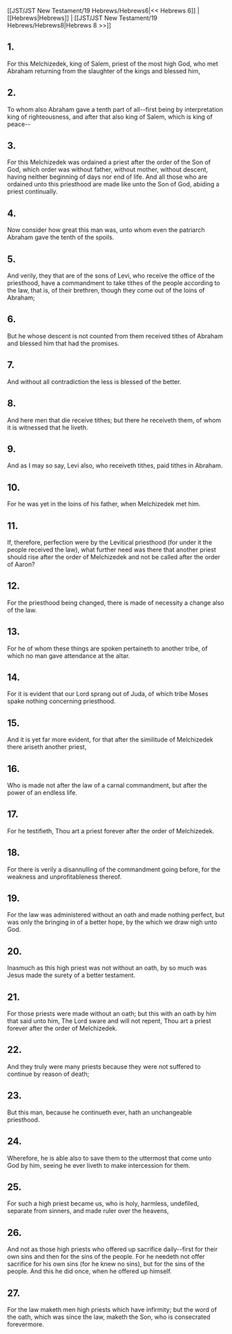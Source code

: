 [[JST/JST New Testament/19 Hebrews/Hebrews6|<< Hebrews 6]] | [[Hebrews|Hebrews]] | [[JST/JST New Testament/19 Hebrews/Hebrews8|Hebrews 8 >>]]
## 1.
For this Melchizedek, king of Salem, priest of the most high God, who met Abraham returning from the slaughter of the kings and blessed him,
## 2.
To whom also Abraham gave a tenth part of all\--first being by interpretation king of righteousness, and after that also king of Salem, which is king of peace\--
## 3.
For this Melchizedek was ordained a priest after the order of the Son of God, which order was without father, without mother, without descent, having neither beginning of days nor end of life. And all those who are ordained unto this priesthood are made like unto the Son of God, abiding a priest continually.
## 4.
Now consider how great this man was, unto whom even the patriarch Abraham gave the tenth of the spoils.
## 5.
And verily, they that are of the sons of Levi, who receive the office of the priesthood, have a commandment to take tithes of the people according to the law, that is, of their brethren, though they come out of the loins of Abraham;
## 6.
But he whose descent is not counted from them received tithes of Abraham and blessed him that had the promises.
## 7.
And without all contradiction the less is blessed of the better.
## 8.
And here men that die receive tithes; but there he receiveth them, of whom it is witnessed that he liveth.
## 9.
And as I may so say, Levi also, who receiveth tithes, paid tithes in Abraham.
## 10.
For he was yet in the loins of his father, when Melchizedek met him.
## 11.
If, therefore, perfection were by the Levitical priesthood (for under it the people received the law), what further need was there that another priest should rise after the order of Melchizedek and not be called after the order of Aaron?
## 12.
For the priesthood being changed, there is made of necessity a change also of the law.
## 13.
For he of whom these things are spoken pertaineth to another tribe, of which no man gave attendance at the altar.
## 14.
For it is evident that our Lord sprang out of Juda, of which tribe Moses spake nothing concerning priesthood.
## 15.
And it is yet far more evident, for that after the similitude of Melchizedek there ariseth another priest,
## 16.
Who is made not after the law of a carnal commandment, but after the power of an endless life.
## 17.
For he testifieth, Thou art a priest forever after the order of Melchizedek.
## 18.
For there is verily a disannulling of the commandment going before, for the weakness and unprofitableness thereof.
## 19.
For the law was administered without an oath and made nothing perfect, but was only the bringing in of a better hope, by the which we draw nigh unto God.
## 20.
Inasmuch as this high priest was not without an oath, by so much was Jesus made the surety of a better testament.
## 21.
For those priests were made without an oath; but this with an oath by him that said unto him, The Lord sware and will not repent, Thou art a priest forever after the order of Melchizedek.
## 22.
And they truly were many priests because they were not suffered to continue by reason of death;
## 23.
But this man, because he continueth ever, hath an unchangeable priesthood.
## 24.
Wherefore, he is able also to save them to the uttermost that come unto God by him, seeing he ever liveth to make intercession for them.
## 25.
For such a high priest became us, who is holy, harmless, undefiled, separate from sinners, and made ruler over the heavens,
## 26.
And not as those high priests who offered up sacrifice daily\--first for their own sins and then for the sins of the people. For he needeth not offer sacrifice for his own sins (for he knew no sins), but for the sins of the people. And this he did once, when he offered up himself.
## 27.
For the law maketh men high priests which have infirmity; but the word of the oath, which was since the law, maketh the Son, who is consecrated forevermore.

